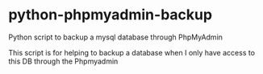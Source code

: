 python-phpmyadmin-backup
========================

Python script to backup a mysql database through PhpMyAdmin

This script is for helping to backup a database when I  only have access to this DB through the Phpmyadmin